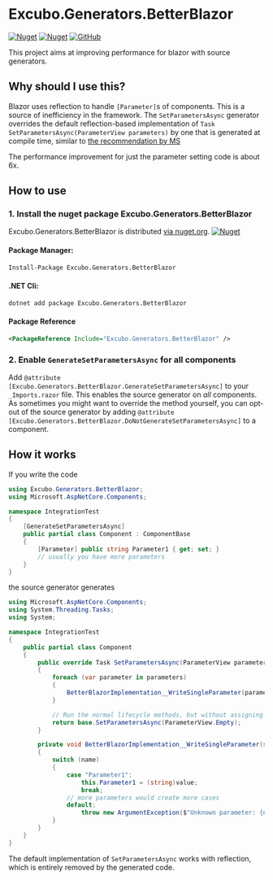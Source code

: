 
# Excubo.Generators.BetterBlazor

[![Nuget](https://img.shields.io/nuget/v/Excubo.Generators.BetterBlazor)](https://www.nuget.org/packages/Excubo.Generators.BetterBlazor/)
[![Nuget](https://img.shields.io/nuget/dt/Excubo.Generators.BetterBlazor)](https://www.nuget.org/packages/Excubo.Generators.BetterBlazor/)
[![GitHub](https://img.shields.io/github/license/excubo-ag/Generators.BetterBlazor)](https://github.com/excubo-ag/Generators.BetterBlazor)

This project aims at improving performance for blazor with source generators.

## Why should I use this?

Blazor uses reflection to handle `[Parameter]`s of components. This is a source of inefficiency in the framework.
The `SetParametersAsync` generator overrides the default reflection-based implementation of `Task SetParametersAsync(ParameterView parameters)` by one
that is generated at compile time, similar to
[the recommendation by MS](https://github.com/dotnet/AspNetCore.Docs/blob/1e199f340780f407a685695e6c4d953f173fa891/aspnetcore/blazor/webassembly-performance-best-practices.md#implement-setparametersasync-manually)

The performance improvement for just the parameter setting code is about 6x.

## How to use

### 1. Install the nuget package Excubo.Generators.BetterBlazor

Excubo.Generators.BetterBlazor is distributed [via nuget.org](https://www.nuget.org/packages/Excubo.Generators.BetterBlazor/).
[![Nuget](https://img.shields.io/nuget/v/Excubo.Generators.BetterBlazor)](https://www.nuget.org/packages/Excubo.Generators.BetterBlazor/)

#### Package Manager:
```ps
Install-Package Excubo.Generators.BetterBlazor
```

#### .NET Cli:
```cmd
dotnet add package Excubo.Generators.BetterBlazor
```

#### Package Reference
```xml
<PackageReference Include="Excubo.Generators.BetterBlazor" />
```

### 2. Enable `GenerateSetParametersAsync` for all components

Add `@attribute [Excubo.Generators.BetterBlazor.GenerateSetParametersAsync]` to your `_Imports.razor` file. This enables the source generator on _all_ components.
As sometimes you might want to override the method yourself, you can opt-out of the source generator by adding `@attribute [Excubo.Generators.BetterBlazor.DoNotGenerateSetParametersAsync]` to a component.

## How it works

If you write the code

```cs
using Excubo.Generators.BetterBlazor;
using Microsoft.AspNetCore.Components;

namespace IntegrationTest
{
    [GenerateSetParametersAsync]
    public partial class Component : ComponentBase
    {
        [Parameter] public string Parameter1 { get; set; }
        // usually you have more parameters
    }
}
```

the source generator generates

```cs
using Microsoft.AspNetCore.Components;
using System.Threading.Tasks;
using System;

namespace IntegrationTest
{
    public partial class Component
    {
        public override Task SetParametersAsync(ParameterView parameters)
        {
            foreach (var parameter in parameters)
            {
                BetterBlazorImplementation__WriteSingleParameter(parameter.Name, parameter.Value);
            }

            // Run the normal lifecycle methods, but without assigning parameters again
            return base.SetParametersAsync(ParameterView.Empty);
        }

        private void BetterBlazorImplementation__WriteSingleParameter(string name, object value)
        {
            switch (name)
            {
                case "Parameter1":
                    this.Parameter1 = (string)value;
                    break;
                // more parameters would create more cases
                default:
                    throw new ArgumentException($"Unknown parameter: {name}");
            }
        }
    }
}
```

The default implementation of `SetParametersAsync` works with reflection, which is entirely removed by the generated code.
